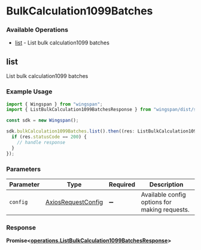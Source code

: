 # BulkCalculation1099Batches

### Available Operations

* [list](#list) - List bulk calculation1099 batches

## list

List bulk calculation1099 batches

### Example Usage

```typescript
import { Wingspan } from "wingspan";
import { ListBulkCalculation1099BatchesResponse } from "wingspan/dist/sdk/models/operations";

const sdk = new Wingspan();

sdk.bulkCalculation1099Batches.list().then((res: ListBulkCalculation1099BatchesResponse) => {
  if (res.statusCode == 200) {
    // handle response
  }
});
```

### Parameters

| Parameter                                                    | Type                                                         | Required                                                     | Description                                                  |
| ------------------------------------------------------------ | ------------------------------------------------------------ | ------------------------------------------------------------ | ------------------------------------------------------------ |
| `config`                                                     | [AxiosRequestConfig](https://axios-http.com/docs/req_config) | :heavy_minus_sign:                                           | Available config options for making requests.                |


### Response

**Promise<[operations.ListBulkCalculation1099BatchesResponse](../../models/operations/listbulkcalculation1099batchesresponse.md)>**

